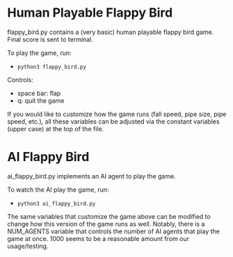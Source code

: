# Human Playable Flappy Bird
flappy_bird.py contains a (very basic) human playable flappy bird game. Final score is sent to terminal. 

To play the game, run:
- `python3 flappy_bird.py`

Controls:
- space bar: flap
- q: quit the game

If you would like to customize how the game runs (fall speed, pipe size, pipe speed, etc.), all these variables can be adjusted via the constant variables (upper case) at the top of the file.

# AI Flappy Bird
ai_flappy_bird.py implements an AI agent to play the game. 

To watch the AI play the game, run:
- `python3 ai_flappy_bird.py`

The same variables that customize the game above can be modified to change how this version of the game runs as well. Notably, there is a NUM_AGENTS variable that controls the number of AI agents that play the game at once. 1000 seems to be a reasonable amount from our usage/testing.
